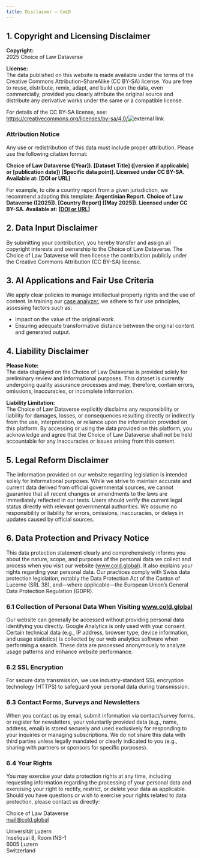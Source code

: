 ```yaml
---
title: Disclaimer — CoLD
---
```


## 1. Copyright and Licensing Disclaimer

**Copyright:**  
2025 Choice of Law Dataverse

**License:**  
The data published on this website is made available under the terms of the Creative Commons Attribution-ShareAlike (CC BY-SA) license. You are free to reuse, distribute, remix, adapt, and build upon the data, even commercially, provided you clearly attribute the original source and distribute any derivative works under the same or a compatible license.

For details of the CC BY-SA license, see:
<a href="https://creativecommons.org/licenses/by-sa/4.0/" target="_blank">https://creativecommons.org/licenses/by-sa/4.0/<img
     src="https://choiceoflawdataverse.blob.core.windows.net/assets/external_link.svg"
     alt="external link"
     class="external-link-icon"
   /></a>

### Attribution Notice

Any use or redistribution of this data must include proper attribution. Please use the following citation format:

**Choice of Law Dataverse ([Year]). [Dataset Title] ([version if applicable] or [publication date]) [Specific data point]. Licensed under CC BY-SA. Available at: [DOI or URL]**

For example, to cite a country report from a given jurisdiction, we recommend adapting this template: **Argentinian Report. Choice of Law Dataverse ([2025]). [Country Report] ([May 2025]). Licensed under CC BY-SA. Available at: [[DOI or URL]](https://www.cold.global/jurisdiction/arg)**

## 2. Data Input Disclaimer

By submitting your contribution, you hereby transfer and assign all copyright interests and ownership to the Choice of Law Dataverse. The Choice of Law Dataverse will then license the contribution publicly under the Creative Commons Attribution (CC BY-SA) license.

## 3. AI Applications and Fair Use Criteria

We apply clear policies to manage intellectual property rights and the use of content. In training our [case analyzer](https://case-analyzer.cold.global/), we adhere to fair use principles, assessing factors such as:

- Impact on the value of the original work.
- Ensuring adequate transformative distance between the original content and generated output.

## 4. Liability Disclaimer

**Please Note:**  
The data displayed on the Choice of Law Dataverse is provided solely for preliminary review and informational purposes. This dataset is currently undergoing quality assurance processes and may, therefore, contain errors, omissions, inaccuracies, or incomplete information.

**Liability Limitation:**  
The Choice of Law Dataverse explicitly disclaims any responsibility or liability for damages, losses, or consequences resulting directly or indirectly from the use, interpretation, or reliance upon the information provided on this platform. By accessing or using the data provided on this platform, you acknowledge and agree that the Choice of Law Dataverse shall not be held accountable for any inaccuracies or issues arising from this content.

## 5. Legal Reform Disclaimer

The information provided on our website regarding legislation is intended solely for informational purposes. While we strive to maintain accurate and current data derived from official governmental sources, we cannot guarantee that all recent changes or amendments to the laws are immediately reflected in our texts. Users should verify the current legal status directly with relevant governmental authorities. We assume no responsibility or liability for errors, omissions, inaccuracies, or delays in updates caused by official sources.

## 6. Data Protection and Privacy Notice

This data protection statement clearly and comprehensively informs you about the nature, scope, and purposes of the personal data we collect and process when you visit our website (www.cold.global). It also explains your rights regarding your personal data. Our practices comply with Swiss data protection legislation, notably the Data Protection Act of the Canton of Lucerne (SRL 38), and—where applicable—the European Union’s General Data Protection Regulation (GDPR).

### 6.1 Collection of Personal Data When Visiting www.cold.global

Our website can generally be accessed without providing personal data identifying you directly. Google Analytics is only used with your consent. Certain technical data (e.g., IP address, browser type, device information, and usage statistics) is collected by our web analytics software when performing a search. These data are processed anonymously to analyze usage patterns and enhance website performance.

### 6.2 SSL Encryption

For secure data transmission, we use industry-standard SSL encryption technology (HTTPS) to safeguard your personal data during transmission.

### 6.3 Contact Forms, Surveys and Newsletters

When you contact us by email, submit information via contact/survey forms, or register for newsletters, your voluntarily provided data (e.g., name, address, email) is stored securely and used exclusively for responding to your inquiries or managing subscriptions. We do not share this data with third parties unless legally mandated or clearly indicated to you (e.g., sharing with partners or sponsors for specific purposes).

### 6.4 Your Rights

You may exercise your data protection rights at any time, including requesting information regarding the processing of your personal data and exercising your right to rectify, restrict, or delete your data as applicable. Should you have questions or wish to exercise your rights related to data protection, please contact us directly:

Choice of Law Dataverse  
mail@cold.global

Universität Luzern  
Inseliquai 8, Room INS-1  
6005 Luzern  
Switzerland

